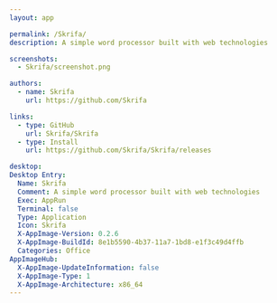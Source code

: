 ```yaml
---
layout: app

permalink: /Skrifa/
description: A simple word processor built with web technologies

screenshots:
  - Skrifa/screenshot.png

authors:
  - name: Skrifa
    url: https://github.com/Skrifa

links:
  - type: GitHub
    url: Skrifa/Skrifa
  - type: Install
    url: https://github.com/Skrifa/Skrifa/releases

desktop:
Desktop Entry:
  Name: Skrifa
  Comment: A simple word processor built with web technologies
  Exec: AppRun
  Terminal: false
  Type: Application
  Icon: Skrifa
  X-AppImage-Version: 0.2.6
  X-AppImage-BuildId: 8e1b5590-4b37-11a7-1bd8-e1f3c49d4ffb
  Categories: Office
AppImageHub:
  X-AppImage-UpdateInformation: false
  X-AppImage-Type: 1
  X-AppImage-Architecture: x86_64
---
```

